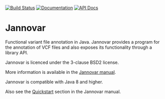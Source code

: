 [![Build Status](https://travis-ci.org/charite/jannovar.svg?branch=master)](https://travis-ci.org/charite/jannovar)
[![Documentation](https://readthedocs.org/projects/jannovar/badge/?version=master)](http://jannovar.readthedocs.org/)
[![API Docs](https://img.shields.io/badge/api-v0.20-blue.svg?style=flat)](http://javadoc.io/doc/de.charite.compbio/jannovar-core/0.20)

Jannovar
========

Functional variant file annotation in Java. Jannovar provides a program for
the annotation of VCF files and also exposes its functionality through a
library API.

Jannovar is licenced under the 3-clause BSD2 license.

More information is available in the [Jannovar
manual](http://jannovar.readthedocs.org/).

Jannovar is compatible with Java 8 and higher.

Also see the
[Quickstart](http://jannovar.readthedocs.org/en/master/quickstart.html) section
in the Jannovar manual.
